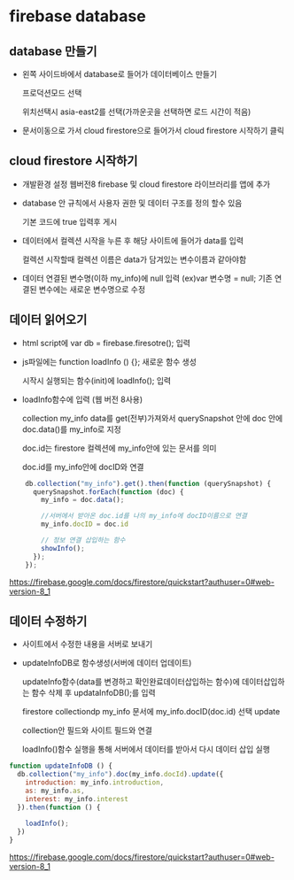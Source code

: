 # firebase database


## database 만들기
-  왼쪽 사이드바에서 database로 들어가 데이터베이스 만들기
    
    프로덕션모드 선택

    위치선택시 asia-east2를 선택(가까운곳을 선택하면 로드 시간이 적음)

- 문서이동으로 가서 cloud firestore으로 들어가서 cloud firestore 시작하기 클릭


## cloud firestore 시작하기

- 개발환경 설정 웹버전8 firebase 및 cloud firestore 라이브러리를 앱에 추가

- database 안 규칙에서 사용자 권한 및 데이터 구조를 정의 할수 있음

    기본 코드에 true 입력후 게시

- 데이터에서 컬렉션 시작을 누른 후 해당 사이트에 들어가 data를 입력

    컬렉션 시작할때 컬렉션 이름은 data가 담겨있는 변수이름과 같아야함

- 데이터 연결된 변수명(이하 my_info)에 null 입력 (ex)var 변수명 = null; 기존 연결된 변수에는 새로운 변수명으로 수정


## 데이터 읽어오기

- html script에 var db = firebase.firesotre(); 입력

- js파일에는 function loadInfo () {}; 새로운 함수 생성

  시작시 실행되는 함수(init)에 loadInfo(); 입력

- loadInfo함수에 입력 (웹 버전 8사용)
  
  collection my_info data를 get(전부)가져와서 querySnapshot 안에 doc 안에 doc.data()를 my_info로 지정 

  doc.id는 firestore 컬렉션에 my_info안에 있는 문서를 의미

  doc.id를 my_info안에 docID와 연결

```js
    db.collection("my_info").get().then(function (querySnapshot) {
      querySnapshot.forEach(function (doc) {
        my_info = doc.data();

        //서버에서 받아온 doc.id를 나의 my_info에 docID이름으로 연결
        my_info.docID = doc.id

        // 정보 연결 삽입하는 함수
        showInfo(); 
      });
    });
```
  

  https://firebase.google.com/docs/firestore/quickstart?authuser=0#web-version-8_1

## 데이터 수정하기

- 사이트에서 수정한 내용을 서버로 보내기

- updateInfoDB로 함수생성(서버에 데이터 업데이트)

  updateInfo함수(data를 변경하고 확인완료데이터삽입하는 함수)에 데이터삽입하는 함수 삭제 후 updataInfoDB();를 입력

  firestore collectiondp my_info 문서에 my_info.docID(doc.id) 선택 update

  collection안 필드와 사이트 필드와 연결

  loadInfo()함수 실행을 통해 서버에서 데이터를 받아서 다시 데이터 삽입 실행


```js
function updateInfoDB () {
  db.collection("my_info").doc(my_info.docId).update({
    introduction: my_info.introduction,
    as: my_info.as,
    interest: my_info.interest
  }).then(function () {
    
    loadInfo();
  })
}
```
https://firebase.google.com/docs/firestore/quickstart?authuser=0#web-version-8_1



  
  





